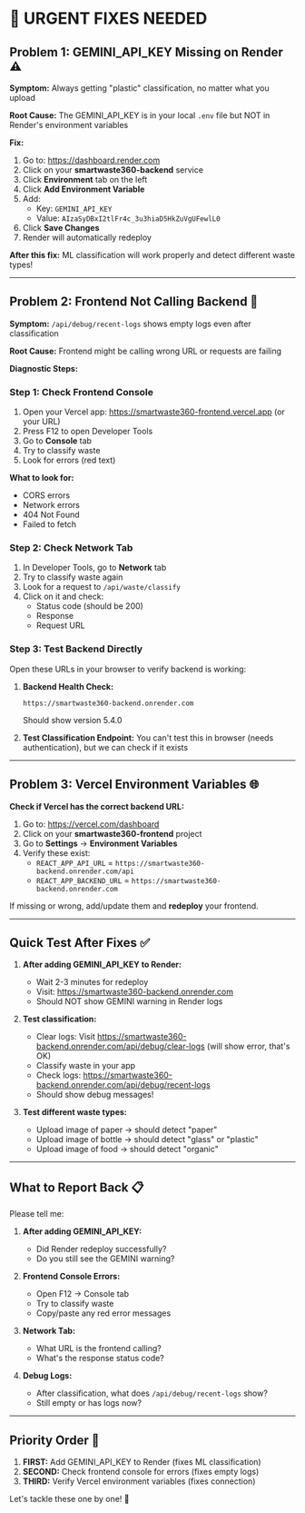 # 🚨 URGENT FIXES NEEDED

## Problem 1: GEMINI_API_KEY Missing on Render ⚠️

**Symptom:** Always getting "plastic" classification, no matter what you upload

**Root Cause:** The GEMINI_API_KEY is in your local `.env` file but NOT in Render's environment variables

**Fix:**
1. Go to: https://dashboard.render.com
2. Click on your **smartwaste360-backend** service
3. Click **Environment** tab on the left
4. Click **Add Environment Variable**
5. Add:
   - Key: `GEMINI_API_KEY`
   - Value: `AIzaSyDBxI2tlFr4c_3u3hiaD5HkZuVgUFewlL0`
6. Click **Save Changes**
7. Render will automatically redeploy

**After this fix:** ML classification will work properly and detect different waste types!

---

## Problem 2: Frontend Not Calling Backend 🔌

**Symptom:** `/api/debug/recent-logs` shows empty logs even after classification

**Root Cause:** Frontend might be calling wrong URL or requests are failing

**Diagnostic Steps:**

### Step 1: Check Frontend Console
1. Open your Vercel app: https://smartwaste360-frontend.vercel.app (or your URL)
2. Press F12 to open Developer Tools
3. Go to **Console** tab
4. Try to classify waste
5. Look for errors (red text)

**What to look for:**
- CORS errors
- Network errors
- 404 Not Found
- Failed to fetch

### Step 2: Check Network Tab
1. In Developer Tools, go to **Network** tab
2. Try to classify waste again
3. Look for a request to `/api/waste/classify`
4. Click on it and check:
   - Status code (should be 200)
   - Response
   - Request URL

### Step 3: Test Backend Directly
Open these URLs in your browser to verify backend is working:

1. **Backend Health Check:**
   ```
   https://smartwaste360-backend.onrender.com
   ```
   Should show version 5.4.0

2. **Test Classification Endpoint:**
   You can't test this in browser (needs authentication), but we can check if it exists

---

## Problem 3: Vercel Environment Variables 🌐

**Check if Vercel has the correct backend URL:**

1. Go to: https://vercel.com/dashboard
2. Click on your **smartwaste360-frontend** project
3. Go to **Settings** → **Environment Variables**
4. Verify these exist:
   - `REACT_APP_API_URL` = `https://smartwaste360-backend.onrender.com/api`
   - `REACT_APP_BACKEND_URL` = `https://smartwaste360-backend.onrender.com`

If missing or wrong, add/update them and **redeploy** your frontend.

---

## Quick Test After Fixes ✅

1. **After adding GEMINI_API_KEY to Render:**
   - Wait 2-3 minutes for redeploy
   - Visit: https://smartwaste360-backend.onrender.com
   - Should NOT show GEMINI warning in Render logs

2. **Test classification:**
   - Clear logs: Visit https://smartwaste360-backend.onrender.com/api/debug/clear-logs (will show error, that's OK)
   - Classify waste in your app
   - Check logs: https://smartwaste360-backend.onrender.com/api/debug/recent-logs
   - Should show debug messages!

3. **Test different waste types:**
   - Upload image of paper → should detect "paper"
   - Upload image of bottle → should detect "glass" or "plastic"
   - Upload image of food → should detect "organic"

---

## What to Report Back 📋

Please tell me:

1. **After adding GEMINI_API_KEY:**
   - Did Render redeploy successfully?
   - Do you still see the GEMINI warning?

2. **Frontend Console Errors:**
   - Open F12 → Console tab
   - Try to classify waste
   - Copy/paste any red error messages

3. **Network Tab:**
   - What URL is the frontend calling?
   - What's the response status code?

4. **Debug Logs:**
   - After classification, what does `/api/debug/recent-logs` show?
   - Still empty or has logs now?

---

## Priority Order 🎯

1. **FIRST:** Add GEMINI_API_KEY to Render (fixes ML classification)
2. **SECOND:** Check frontend console for errors (fixes empty logs)
3. **THIRD:** Verify Vercel environment variables (fixes connection)

Let's tackle these one by one! 🚀
